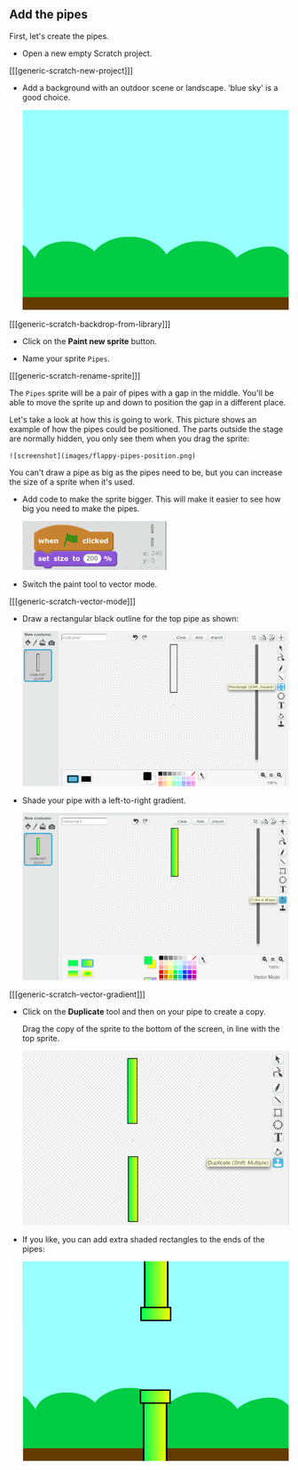 ## Add the pipes

First, let's create the pipes.

+ Open a new empty Scratch project.

[[[generic-scratch-new-project]]]

+ Add a background with an outdoor scene or landscape. 'blue sky' is a good choice.

    ![screenshot](images/flappy-stage.png)

[[[generic-scratch-backdrop-from-library]]]

+ Click on the **Paint new sprite** button.

+ Name your sprite `Pipes`.

[[[generic-scratch-rename-sprite]]]

The `Pipes` sprite will be a pair of pipes with a gap in the middle. You'll be able to move the sprite up and down to position the gap in a different place.

Let's take a look at how this is going to work. This picture shows an example of how the pipes could be positioned. The parts outside the stage are normally hidden, you only see them when you drag the sprite:

    ![screenshot](images/flappy-pipes-position.png)

You can't draw a pipe as big as the pipes need to be, but you can increase the size of a sprite when it's used.

+ Add code to make the sprite bigger. This will make it easier to see how big you need to make the pipes.

    ![screenshot](images/flappy-pipes-size.png)

+ Switch the paint tool to vector mode.

[[[generic-scratch-vector-mode]]]

+ Draw a rectangular black outline for the top pipe as shown:

    ![screenshot](images/flappy-pipes-rectangle.png)

+ Shade your pipe with a left-to-right gradient.

    ![screenshot](images/flappy-pipes-filled.png)

[[[generic-scratch-vector-gradient]]]

+ Click on the **Duplicate** tool and then on your pipe to create a copy.

    Drag the copy of the sprite to the bottom of the screen, in line with the top sprite.

    ![screenshot](images/flappy-pipes-duplicate.png)

+ If you like, you can add extra shaded rectangles to the ends of the pipes:

    ![screenshot](images/flappy-pipes-ends.png)
